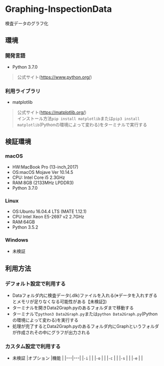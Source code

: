 # Graphing-InspectionData
検査データのグラフ化  
## 環境
### 開発言語
- Python 3.7.0
> 公式サイト(https://www.python.org/)  
### 利用ライブラリ
- matplotlib  
> 公式サイト(https://matplotlib.org/)  
> インストール方法`pip install matplotlib`または`pip3 install matplotlib`(Pythonの環境によって変わる)をターミナルで実行する  
## 検証環境
### macOS
- HW:MacBook Pro (13-inch,2017)
- OS:macOS Mojave Ver 10.14.5  
- CPU: Intel Core i5 2.3GHz  
- RAM:8GB (2133MHz LPDDR3)  
- Python 3.7.0  
### Linux
- OS:Ubuntu 16.04.4 LTS (MATE 1.12.1)  
- CPU Intel Xeon E5-2697 v2 2.7GHz  
- RAM:64GB  
- Python 3.5.2  
### Windows
- 未検証  
## 利用方法
### デフォルト設定で利用する
- Dataフォルダ内に検査データ(.dlk)ファイルを入れる(※データを入れすぎるとメモリが足りなくなる可能性がある【未検証】)  
- ターミナルを開きData2Graph.pyのあるフォルダまで移動する  
- ターミナルで`python3 Data2Graph.py`または`python Data2Graph.py`(Pythonの環境によって変わる)を実行する  
- 処理が完了するとData2Graph.pyのあるフォルダ内にGraphというフォルダが作成されその中にグラフが出力される  
### カスタム設定で利用する
- 未検証
|オプション |機能 |
|---|---|
|`-i` |   |
|`-o` |   |
|`-c` |   |
|`-s` |   |
|`-e` |   |
